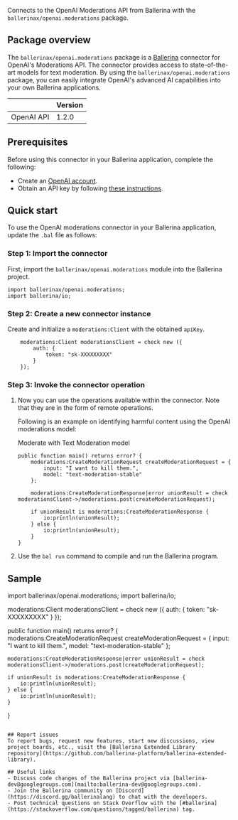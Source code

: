 Connects to the OpenAI Moderations API from Ballerina with the `ballerinax/openai.moderations` package.

## Package overview
The `ballerinax/openai.moderations` package is a [Ballerina](https://ballerina.io/) connector for OpenAI's Moderations API. The connector provides access to state-of-the-art models for text moderation. By using the `ballerinax/openai.moderations` package, you can easily integrate OpenAI's advanced AI capabilities into your own Ballerina applications.

|                             | Version         |
|-----------------------------|-----------------|
| OpenAI API                  | 1.2.0           |

## Prerequisites

Before using this connector in your Ballerina application, complete the following:

* Create an [OpenAI account](https://beta.openai.com/signup/).
* Obtain an API key by following [these instructions](https://platform.openai.com/docs/api-reference/authentication).

## Quick start

To use the OpenAI moderations connector in your Ballerina application, update the `.bal` file as follows:

### Step 1: Import the connector
First, import the `ballerinax/openai.moderations` module into the Ballerina project.

```ballerina
import ballerinax/openai.moderations;
import ballerina/io;
```

### Step 2: Create a new connector instance
Create and initialize a `moderations:Client` with the obtained `apiKey`.
```ballerina
    moderations:Client moderationsClient = check new ({
        auth: {
            token: "sk-XXXXXXXXX"
        }
    });
```

### Step 3: Invoke the connector operation
1. Now you can use the operations available within the connector. Note that they are in the form of remote operations.

    Following is an example on identifying harmful content using the OpenAI moderations model:

    Moderate with Text Moderation model

    ```ballerina
    public function main() returns error? {
        moderations:CreateModerationRequest createModerationRequest = {
            input: "I want to kill them.",
            model: "text-moderation-stable"
        };

        moderations:CreateModerationResponse|error unionResult = check moderationsClient->/moderations.post(createModerationRequest);

        if unionResult is moderations:CreateModerationResponse {
            io:println(unionResult);
        } else {
            io:println(unionResult);
        }
    }
    ``` 
2. Use the `bal run` command to compile and run the Ballerina program.

## Sample
import ballerinax/openai.moderations;
import ballerina/io;

moderations:Client moderationsClient = check new ({
    auth: {
        token: "sk-XXXXXXXXX"
    }
});

public function main() returns error? {
    moderations:CreateModerationRequest createModerationRequest = {
        input: "I want to kill them.",
        model: "text-moderation-stable"
    };

    moderations:CreateModerationResponse|error unionResult = check moderationsClient->/moderations.post(createModerationRequest);

    if unionResult is moderations:CreateModerationResponse {
        io:println(unionResult);
    } else {
        io:println(unionResult);
    }
}
```

## Report issues
To report bugs, request new features, start new discussions, view project boards, etc., visit the [Ballerina Extended Library repository](https://github.com/ballerina-platform/ballerina-extended-library).

## Useful links
- Discuss code changes of the Ballerina project via [ballerina-dev@googlegroups.com](mailto:ballerina-dev@googlegroups.com).
- Join the Ballerina community on [Discord](https://discord.gg/ballerinalang) to chat with the developers.
- Post technical questions on Stack Overflow with the [#ballerina](https://stackoverflow.com/questions/tagged/ballerina) tag.
